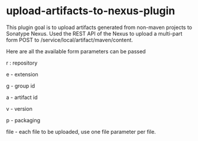 # upload-artifacts-to-nexus-plugin

This plugin goal is to upload artifacts generated from non-maven projects to Sonatype Nexus.
Used the REST API of the Nexus to upload a multi-part form POST to /service/local/artifact/maven/content.

Here are all the available form parameters can be passed

r : repository

e - extension

g - group id

a - artifact id

v - version

p - packaging

file - each file to be uploaded, use one file parameter per file.
